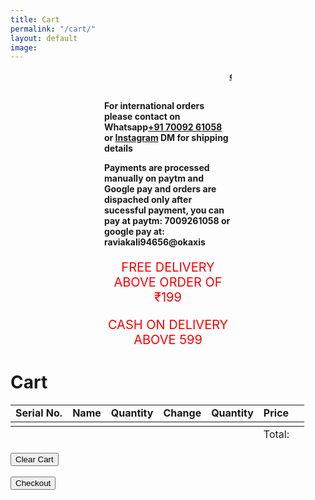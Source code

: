 ```yaml
---
title: Cart
permalink: "/cart/"
layout: default
image: 
---
```


<strong><marquee class="marq"><a href="../Feedback">can't find a book you are looking for??. please let us know in feedback section</a></marquee><br><br></strong>


<strong>For international orders please contact on Whatsapp<a href="tel:+91 70092 61058">+91 70092 61058</a> or <a href="https://www.instagram.com/online_kitab_ghar/">Instagram</a> DM for shipping details<br></strong>

<strong>Payments are processed manually on paytm and Google pay and orders are dispached only after sucessful payment, you can pay at paytm: 7009261058 or google pay at: raviakali94656@okaxis
</strong>

<p class="free">FREE DELIVERY ABOVE ORDER OF ₹199</p>
<p class="free">CASH ON DELIVERY ABOVE 599 </p>



<head>
	<meta name="viewport" content="width=device-width, initial-scale=1, shrink-to-fit=no">
	<!-- <link rel="stylesheet" href="https://stackpath.bootstrapcdn.com/bootstrap/4.3.1/css/bootstrap.min.css"> -->
    <script src="https://unpkg.com/cart-localstorage@1.1.4/dist/cart-localstorage.min.js" type="text/javascript"></script>
</head>

<body>
	<div class="container mb-4">
            <div class="card mb-4 shadow-sm">
			<div class="card-header">
				<h1>Cart</h1>
			</div>
			<div class="card-body table-responsive">
				<table class="table">
						<td><strong>Serial No.</strong></td>
						<td><strong>Name</strong></td>
						<td><strong>Quantity</strong></td>
						<td><strong>Change</strong></td>
						<td><strong>Quantity</strong></td>
						<td class="text-right"><strong>Price</strong></td>
					<tbody class="cart">
					</tbody>
					<tbody>
						<td><strong class="text"></strong></td>
						<td></td>
						<td></td>
						<td></td>
						<td></td>
						<td class="text-right"><strong class="delivery" id="checkTotal"></strong></td>
						<td></td>
					</tbody>
					<tfoot>
						<td></td>
						<td></td>
						<td></td>
						<td></td>
						<td></td>
						<td class="text-right">Total: <strong class="total" id="checkTotal"></strong></td>
						<td></td>
					</tfoot>
				</table>
			</div>
            <button class="btn btn-outline-warning mr-7" onClick="cartLS.destroy()">Clear Cart</button>
			<br><br>
			<button class="btn btn-outline-success mr-7" onClick="checkout()">Checkout</button>
		</div>
	</div>
<style>
	/* .marq{
		border: 3px dashed black;
		padding:15px;
		background:rgb(183,74,255);
		background:rgb(128,128,128);
		background-clip: border-box;
	}	 */
	.content{
		padding:80px 0px;
	}
	.nav__item a{
		text-decoration:none;
	}
	p{
  padding:0px 150px 0px 150px;
}
  @media only screen and (max-width: 600px) {
  p{
  padding:0px 30px 0px 30px;
}
}
.free {
  animation: color-change 1s infinite;
  margin-bottom:10px;
  font-size:20px;
  text-align: center;
}
@keyframes color-change {
  0% { color: red; }
  50% { color: blue; }
  100% { color: red; }
}
	</style>
</body>

